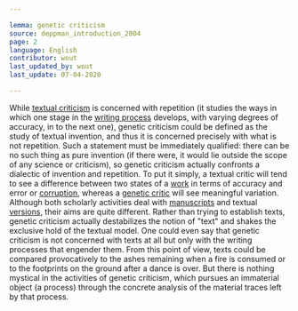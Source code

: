 ```yaml
---

lemma: genetic criticism
source: deppman_introduction_2004
page: 2
language: English
contributor: wout
last_updated_by: wout
last_update: 07-04-2020

---
```


While [textual criticism](textualCriticism.html) is concerned with repetition (it studies the ways in which one stage in the [writing process](writingProcess.html) develops, with varying degrees of accuracy, in to the next one), genetic criticism could be defined as the study of textual invention, and thus it is concerned precisely with what is not repetition. Such a statement must be immediately qualified: there can be no such thing as pure invention (if there were, it would lie outside the scope of any science or criticism), so genetic criticism actually confronts a dialectic of invention and repetition. To put it simply, a textual critic will tend to see a difference between two states of a [work](work.html) in terms of accuracy and error or [corruption](textCorrupt.html), whereas a [genetic critic](criticGenetic.html) will see meaningful variation. Although both scholarly activities deal with [manuscripts](manuscript.html) and textual [versions](version.html), their aims are quite different. Rather than trying to establish texts, genetic criticism actually destabilizes the notion of "text" and shakes the exclusive hold of the textual model. One could even say that genetic criticism is not concerned with texts at all but only with the writing processes that engender them. From this point of view, texts could be compared provocatively to the ashes remaining when a fire is consumed or to the footprints on the ground after a dance is over. But there is nothing mystical in the activities of genetic criticism, which pursues an immaterial object (a process) through the concrete analysis of the material traces left by that process.
